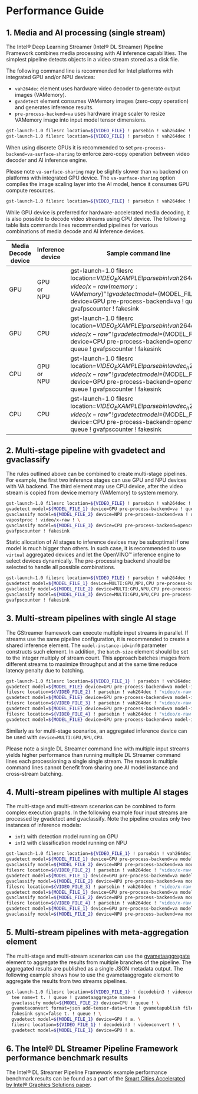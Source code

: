 # Performance Guide

## 1. Media and AI processing (single stream)

The Intel® Deep Learning Streamer (Intel® DL Streamer) Pipeline
Framework combines media processing with AI inference capabilities. The
simplest pipeline detects objects in a video stream stored as a disk
file.

The following command line is recommended for Intel platforms with
integrated GPU and/or NPU devices:

- `vah264dec` element uses hardware video decoder to generate output
  images (VAMemory).
- `gvadetect` element consumes VAMemory images (zero-copy operation)
  and generates inference results.
- `pre-process-backend=va` uses hardware image scaler to resize
  VAMemory image into input model tensor dimensions.

```bash
gst-launch-1.0 filesrc location=${VIDEO_FILE} ! parsebin ! vah264dec ! "video/x-raw(memory:VAMemory)" ! gvadetect model=${MODEL_FILE} device=GPU pre-process-backend=va ! queue ! gvafpscounter ! fakesink
gst-launch-1.0 filesrc location=${VIDEO_FILE} ! parsebin ! vah264dec ! "video/x-raw(memory:VAMemory)" ! gvadetect model=${MODEL_FILE} device=NPU pre-process-backend=va ! queue ! gvafpscounter ! fakesink
```

When using discrete GPUs it is recommended to set
`pre-process-backend=va-surface-sharing` to enforce zero-copy
operation between video decoder and AI inference engine.

Please note `va-surface-sharing` may be slightly slower than `va`
backend on platforms with integrated GPU device. The
`va-surface-sharing` option compiles the image scaling layer into the
AI model, hence it consumes GPU compute resources.

```bash
gst-launch-1.0 filesrc location=${VIDEO_FILE} ! parsebin ! vah264dec ! "video/x-raw(memory:VAMemory)" ! gvadetect model=${MODEL_FILE} device=GPU pre-process-backend=va-surface-sharing ! queue ! gvafpscounter ! fakesink
```

While GPU device is preferred for hardware-accelerated media decoding,
it is also possible to decode video streams using CPU device. The
following table lists commands lines recommended pipelines for various
combinations of media decode and AI inference devices.

| Media Decode device | Inference device             | Sample command line                                                                                                                                                                                           |
|---------------------|------------------------------|---------------------------------------------------------------------------------------------------------------------------------------------------------------------------------------------------------------|
| GPU                 | <br>GPU<br>or<br>NPU<br><br> | gst-launch-1.0 filesrc location=${VIDEO_EXAMPLE} ! parsebin ! vah264dec ! “video/x-raw(memory:VAMemory)” ! gvadetect model=${MODEL_FILE} device=GPU pre-process-backend=va ! queue ! gvafpscounter ! fakesink |
| GPU                 | CPU                          | gst-launch-1.0 filesrc location=${VIDEO_EXAMPLE} ! parsebin ! vah264dec ! “video/x-raw” ! gvadetect model=${MODEL_FILE} device=CPU pre-process-backend=opencv ! queue ! gvafpscounter ! fakesink              |
| CPU                 | <br>GPU<br>or<br>NPU<br><br> | gst-launch-1.0 filesrc location=${VIDEO_EXAMPLE} ! parsebin ! avdec_h264 ! “video/x-raw” ! gvadetect model=${MODEL_FILE} device=GPU pre-process-backend=opencv ! queue ! gvafpscounter ! fakesink             |
| CPU                 | CPU                          | gst-launch-1.0 filesrc location=${VIDEO_EXAMPLE} ! parsebin ! avdec_h264 ! “video/x-raw” ! gvadetect model=${MODEL_FILE} device=CPU pre-process-backend=opencv ! queue ! gvafpscounter ! fakesink             |

## 2. Multi-stage pipeline with gvadetect and gvaclassify

The rules outlined above can be combined to create multi-stage
pipelines. For example, the first two inference stages can use GPU and
NPU devices with VA backend. The third element may use CPU device, after
the video stream is copied from device memory (VAMemory) to system
memory.

```bash
gst-launch-1.0 filesrc location=${VIDEO_FILE} ! parsebin ! vah264dec ! "video/x-raw(memory:VAMemory)" ! \
gvadetect model=${MODEL_FILE_1} device=GPU pre-process-backend=va ! queue ! \
gvaclassify model=${MODEL_FILE_2} device=NPU pre-process-backend=va ! queue ! \
vapostproc ! video/x-raw ! \
gvaclassify model=${MODEL_FILE_3} device=CPU pre-process-backend=opencv ! queue ! \
gvafpscounter ! fakesink
```

Static allocation of AI stages to inference devices may be suboptimal if
one model is much bigger than others. In such case, it is recommended to
use `virtual` aggregated devices and let the OpenVINO™ inference
engine to select devices dynamically. The pre-processing backend should
be selected to handle all possible combinations.

```bash
gst-launch-1.0 filesrc location=${VIDEO_FILE} ! parsebin ! vah264dec ! "video/x-raw(memory:VAMemory)" ! \
gvadetect model=${MODEL_FILE_1} device=MULTI:GPU,NPU,CPU pre-process-backend=va ! queue ! \
gvaclassify model=${MODEL_FILE_2} device=MULTI:GPU,NPU,CPU pre-process-backend=va ! queue ! \
gvaclassify model=${MODEL_FILE_3} device=MULTI:GPU,NPU,CPU pre-process-backend=va ! queue ! \
gvafpscounter ! fakesink
```

## 3. Multi-stream pipelines with single AI stage

The GStreamer framework can execute multiple input streams in parallel.
If streams use the same pipeline configuration, it is recommended to
create a shared inference element. The `model-instance-id=inf0`
parameter constructs such element. In addition, the `batch-size`
element should be set to the integer multiply of stream count. This
approach batches images from different streams to maximize throughput
and at the same time reduce latency penalty due to batching.

```bash
gst-launch-1.0 filesrc location=${VIDEO_FILE_1} ! parsebin ! vah264dec ! "video/x-raw(memory:VAMemory)" ! \
gvadetect model=${MODEL_FILE} device=GPU pre-process-backend=va model-instance-id=inf0 batch-size=4 ! queue ! gvafpscounter ! fakesink \
filesrc location=${VIDEO_FILE_2} ! parsebin ! vah264dec ! "video/x-raw(memory:VAMemory)" ! \
gvadetect model=${MODEL_FILE} device=GPU pre-process-backend=va model-instance-id=inf0 batch-size=4 ! queue ! gvafpscounter ! fakesink \
filesrc location=${VIDEO_FILE_3} ! parsebin ! vah264dec ! "video/x-raw(memory:VAMemory)" ! \
gvadetect model=${MODEL_FILE} device=GPU pre-process-backend=va model-instance-id=inf0 batch-size=4 ! queue ! gvafpscounter ! fakesink \
filesrc location=${VIDEO_FILE_4} ! parsebin ! vah264dec ! "video/x-raw(memory:VAMemory)" ! \
gvadetect model=${MODEL_FILE} device=GPU pre-process-backend=va model-instance-id=inf0 batch-size=4 ! queue ! gvafpscounter ! fakesink
```

Similarly as for multi-stage scenarios, an aggregated inference device
can be used with `device=MULTI:GPU,NPU,CPU`.

Please note a single DL Streamer command line with multiple input
streams yields higher performance than running multiple DL Streamer
command lines each processioning a single single stream. The reason is
multiple command lines cannot benefit from sharing one AI model instance
and cross-stream batching.

## 4. Multi-stream pipelines with multiple AI stages

The multi-stage and multi-stream scenarios can be combined to form
complex execution graphs. In the following example four input streams
are processed by gvadetect and gvaclassify. Note the pipeline creates
only two instances of inference models:

- `inf1` with detection model running on GPU
- `inf2` with classification model running on NPU

```bash
gst-launch-1.0 filesrc location=${VIDEO_FILE_1} ! parsebin ! vah264dec ! "video/x-raw(memory:VAMemory)" ! \
gvadetect model=${MODEL_FILE_1} device=GPU pre-process-backend=va model-instance-id=inf1 batch-size=4 ! queue ! \
gvaclassify model=${MODEL_FILE_2} device=NPU pre-process-backend=va model-instance-id=inf2 batch-size=4 ! queue ! gvafpscounter ! fakesink \
filesrc location=${VIDEO_FILE_2} ! parsebin ! vah264dec ! "video/x-raw(memory:VAMemory)" ! \
gvadetect model=${MODEL_FILE_1} device=GPU pre-process-backend=va model-instance-id=inf1 batch-size=4 ! queue ! \
gvaclassify model=${MODEL_FILE_2} device=NPU pre-process-backend=va model-instance-id=inf2 batch-size=4 ! queue ! gvafpscounter ! fakesink \
filesrc location=${VIDEO_FILE_3} ! parsebin ! vah264dec ! "video/x-raw(memory:VAMemory)" ! \
gvadetect model=${MODEL_FILE_1} device=GPU pre-process-backend=va model-instance-id=inf1 batch-size=4 ! queue ! \
gvaclassify model=${MODEL_FILE_2} device=NPU pre-process-backend=va model-instance-id=inf2 batch-size=4 ! queue ! gvafpscounter ! fakesink \
filesrc location=${VIDEO_FILE_4} ! parsebin ! vah264dec ! "video/x-raw(memory:VAMemory)" ! \
gvadetect model=${MODEL_FILE_1} device=GPU pre-process-backend=va model-instance-id=inf1 batch-size=4 ! queue ! \
gvaclassify model=${MODEL_FILE_2} device=NPU pre-process-backend=va model-instance-id=inf2 batch-size=4 ! queue ! gvafpscounter ! fakesink
```

## 5. Multi-stream pipelines with meta-aggregation element

The multi-stage and multi-stream scenarios can use the
[gvametaaggregate](https://dlstreamer.github.io/elements/gvametaaggregate.html)
element to aggregate the results from multiple branches of the pipeline.
The aggregated results are published as a single JSON metadata output.
The following example shows how to use the gvametaaggregate element to
aggregate the results from two streams pipelines.

```bash
gst-launch-1.0 filesrc location=${VIDEO_FILE_1} ! decodebin3 ! videoconvert ! \
  tee name=t t. ! queue ! gvametaaggregate name=a !
  gvaclassify model=${MODEL_FILE_2} device=CPU ! queue ! \
  gvametaconvert format=json add-tensor-data=true ! gvametapublish file-path=./result.json method=file file-format=json-lines ! \
  fakesink sync=false t. ! queue ! \
  gvadetect model=${MODEL_FILE_1} device=GPU ! a. \
  filesrc location=${VIDEO_FILE_1} ! decodebin3 ! videoconvert ! \
  gvadetect model=${MODEL_FILE_1} device=GPU ! a.
```

## 6. The Intel® DL Streamer Pipeline Framework performance benchmark results

The Intel® DL Streamer Pipeline Framework example performance benchmark
results can be found as a part of the [Smart Cities Accelerated by
Intel® Graphics Solutions
paper](https://www.intel.com/content/www/us/en/secure/content-details/826398/smart-cities-accelerated-by-intel-gpus-arc-gpu-addendum.html?wapkw=smart%20cities&DocID=826398).
